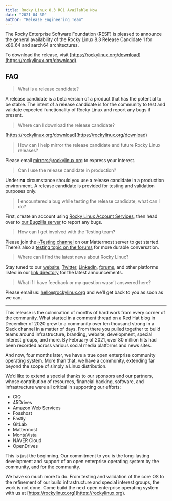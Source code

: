 ```yaml
---
title: Rocky Linux 8.3 RC1 Available Now
date: "2021-04-30"
author: "Release Engineering Team"
---
```


The Rocky Enterprise Software Foundation (RESF) is pleased to announce the general availability of the Rocky Linux 8.3 Release Candidate 1 for x86_64 and aarch64 architectures.

To download the release, visit [https://rockylinux.org/download](https://rockylinux.org/download).

## FAQ

> What is a release candidate?

A release candidate is a beta version of a product that has the potential to be stable. The intent of a release candidate is for the community to test and validate expected functionality of Rocky Linux and report any bugs if present.

> Where can I download the release candidate?

[https://rockylinux.org/download](https://rockylinux.org/download)

> How can I help mirror the release candidate and future Rocky Linux releases?

Please email [mirrors@rockylinux.org](mailto:mirrors@rockylinux.org) to express your interest.

> Can I use the release candidate in production?

Under **no** circumstance should you use a release candidate in a production environment. A release candidate is provided for testing and validation purposes only.

> I encountered a bug while testing the release candidate, what can I do?

First, create an account using [Rocky Linux Account Services](https://accounts.rockylinux.org/), then head over to [our Bugzilla server](https://bugs.rockylinux.org) to report any bugs.

> How can I get involved with the Testing team?

Please join the [~Testing channel](https://chat.rockylinux.org/rocky-linux/channels/testing) on our Mattermost server to get started. There’s also a [testing topic on the forums](https://forums.rockylinux.org/c/devel/testing/19) for more durable conversation.

> Where can I find the latest news about Rocky Linux?

Stay tuned to our [website](https://rockylinux.org), [Twitter](https://twitter.com/rocky_linux), [LinkedIn](https://linkedin.com/company/rockylinux), [forums](https://forums.rockylinux.org), and other platforms listed in our [link directory](https://wiki.rockylinux.org/en/link-directory) for the latest announcements.

> What if I have feedback or my question wasn’t answered here?

Please email us: [hello@rockylinux.org](mailto:hello@rockylinux.org) and we’ll get back to you as soon as we can.

---

This release is the culmination of months of hard work from every corner of the community. What started in a comment thread on a Red Hat blog in December of 2020 grew to a community over ten thousand strong in a Slack channel in a matter of days. From there you pulled together to build teams around infrastructure, branding, website, development, special interest groups, and more. By February of 2021, over 80 million hits had been recorded across various social media platforms and news sites.

And now, four months later, we have a true open enterprise community operating system. More than that, we have a community, extending far beyond the scope of simply a Linux distribution.

We’d like to extend a special thanks to our sponsors and our partners, whose contribution of resources, financial backing, software, and infrastructure were all critical in supporting our efforts:

- CIQ
- 45Drives
- Amazon Web Services
- Fosshost
- Fastly
- GitLab
- Mattermost
- MontaVista
- NAVER Cloud
- OpenDrives

This is just the beginning. Our commitment to you is the long-lasting development and support of an open enterprise operating system by the community, and for the community.

We have so much more to do. From testing and validation of the core OS to the refinement of our build infrastructure and special interest groups, the work is not done. Come build the next open enterprise operating system with us at [https://rockylinux.org](https://rockylinux.org).
